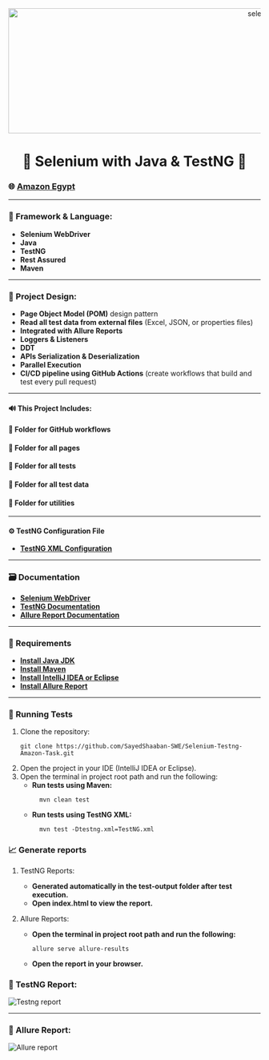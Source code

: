<div align="center">
 <img  src="https://github.com/user-attachments/assets/8ee04541-1bc0-4331-a5d4-1db7c5deceda" alt="selenium" width="1000" height="250" />

# 🚀 Selenium with Java & TestNG 🚀
</div>

###  🌐 **[Amazon Egypt](https://www.amazon.eg/)**

---

### 📝 Framework & Language:

* **Selenium WebDriver**
* **Java**
* **TestNG**
* **Rest Assured**
* **Maven**

---

### 🎨 Project Design:

* **Page Object Model (POM)** design pattern
* **Read all test data from external files** (Excel, JSON, or properties files)
* **Integrated with Allure Reports**
* **Loggers & Listeners**
* **DDT**
* **APIs Serialization & Deserialization**
* **Parallel Execution**
* **CI/CD pipeline using GitHub Actions** (create workflows that build and test every pull request)

---

#### 🔊 This Project Includes:

#### 📂 Folder for GitHub workflows
#### 📂 Folder for all pages
#### 📂 Folder for all tests
#### 📂 Folder for all test data
#### 📂 Folder for utilities

---

#### ⚙️ TestNG Configuration File
* **[TestNG XML Configuration](https://testng.org/doc/documentation-main.html#testng-xml)**

---

### 🗃️ Documentation

* **[Selenium WebDriver](https://www.selenium.dev/documentation/)**
* **[TestNG Documentation](https://testng.org/doc/documentation-main.html)**
* **[Allure Report Documentation](https://docs.qameta.io/allure/)**

---

### 🚧 Requirements

* **[Install Java JDK](https://www.oracle.com/java/technologies/javase-downloads.html)**
* **[Install Maven](https://maven.apache.org/install.html)**
* **[Install IntelliJ IDEA or Eclipse](https://www.jetbrains.com/idea/download/)**
* **[Install Allure Report](https://docs.qameta.io/allure/#_get_started)**

---

### 🚀 Running Tests

1. Clone the repository:
   ```CMD
   git clone https://github.com/SayedShaaban-SWE/Selenium-Testng-Amazon-Task.git

2. Open the project in your IDE (IntelliJ IDEA or Eclipse).
3. Open the terminal in project root path and run the following:
   * **Run tests using Maven:**
     ```CMD
       mvn clean test
   * **Run tests using TestNG XML:**
     ```CMD
       mvn test -Dtestng.xml=TestNG.xml

### 📈 Generate reports
1. TestNG Reports:
   * **Generated automatically in the test-output folder after test execution.**
   * **Open index.html to view the report.**
     
2. Allure Reports:
   * **Open the terminal in project root path and run the following:**
     ```CMD
     allure serve allure-results
   * **Open the report in your browser.**
      
   

### 📄 TestNG Report:
![Testng report](https://github.com/user-attachments/assets/881a00e8-5e43-47e6-add5-1030a726137a)

---

### 📄 Allure Report:
![Allure report](https://github.com/user-attachments/assets/ae6aeb1d-ae06-42c5-b76b-5d72ed3a17db)
